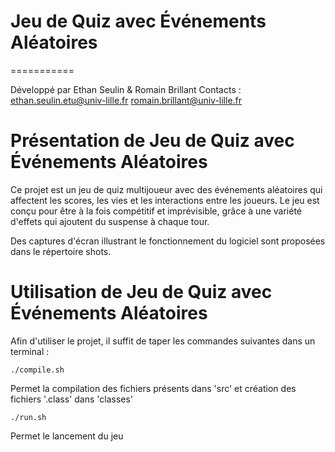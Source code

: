 # Jeu de Quiz avec Événements Aléatoires
===========

Développé par Ethan Seulin & Romain Brillant
Contacts : 
ethan.seulin.etu@univ-lille.fr
romain.brillant@univ-lille.fr

# Présentation de Jeu de Quiz avec Événements Aléatoires

Ce projet est un jeu de quiz multijoueur avec des événements aléatoires qui affectent les scores, les vies et les interactions entre les joueurs. Le jeu est conçu pour être à la fois compétitif et imprévisible, grâce à une variété d'effets qui ajoutent du suspense à chaque tour.

Des captures d'écran illustrant le fonctionnement du logiciel sont proposées dans le répertoire shots.

# Utilisation de Jeu de Quiz avec Événements Aléatoires

Afin d'utiliser le projet, il suffit de taper les commandes suivantes dans un terminal :

```
./compile.sh
```
Permet la compilation des fichiers présents dans 'src' et création des fichiers '.class' dans 'classes'

```
./run.sh
```
Permet le lancement du jeu